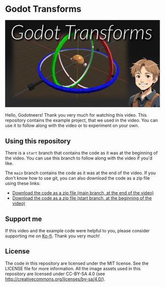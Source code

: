 ﻿# Godot Transforms

<p align="center">
  <a href="https://youtu.be/UwHIgAAGB0s">
<!--
<img src="http://i3.ytimg.com/vi/UwHIgAAGB0s/hqdefault.jpg" alt="Transforms in Godot on YouTube Cover Image"> -->
<img src="_assets/title_card_2024.png" width="1280" alt="Transforms in Godot on YouTube Cover Image">
</a> 
</p>

Hello, Godotneers! Thank you very much for watching this video. This repository contains the example project, that we used in the video. You can use it to follow along with the video or to experiment on your own.

## Using this repository
There is a `start` branch that contains the code as it was at the beginning of the video. You can use this branch to follow along with the video if you'd like.

The `main` branch contains the code as it was at the end of the video. If you don't know how to use git, you can also download the code as a zip file using these links:

- [Download the code as a zip file (main branch, at the end of the video)](https://github.com/godotneers/transforms-video/archive/refs/heads/main.zip)
- [Download the code as a zip file (start branch, at the beginning of the video)](https://github.com/godotneers/transforms-video/archive/refs/heads/start.zip)

## Support me

If this video and the example code were helpful to you, please consider supporting me on [Ko-fi](https://ko-fi.com/derkork). Thank you very much!


## License

The code in this repository are licensed under the MIT license. See the LICENSE file for more information. All the image assets used in this repository are licensed under CC-BY-SA 4.0 (see http://creativecommons.org/licenses/by-sa/4.0/).